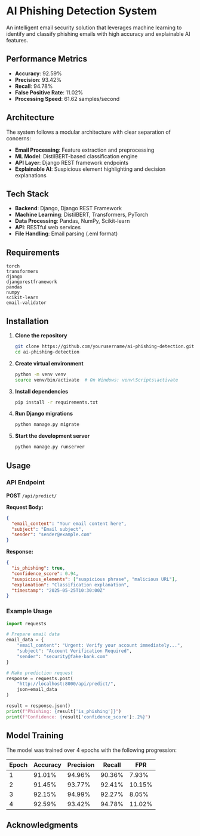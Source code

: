 # AI Phishing Detection System

An intelligent email security solution that leverages machine learning to identify and classify phishing emails with high accuracy and explainable AI features.

## Performance Metrics

- **Accuracy**: 92.59%
- **Precision**: 93.42%
- **Recall**: 94.78%
- **False Positive Rate**: 11.02%
- **Processing Speed**: 61.62 samples/second

## Architecture

The system follows a modular architecture with clear separation of concerns:

- **Email Processing**: Feature extraction and preprocessing
- **ML Model**: DistilBERT-based classification engine
- **API Layer**: Django REST framework endpoints
- **Explainable AI**: Suspicious element highlighting and decision explanations

## Tech Stack

- **Backend**: Django, Django REST Framework
- **Machine Learning**: DistilBERT, Transformers, PyTorch
- **Data Processing**: Pandas, NumPy, Scikit-learn
- **API**: RESTful web services
- **File Handling**: Email parsing (.eml format)

## Requirements

```
torch
transformers
django
djangorestframework
pandas
numpy
scikit-learn
email-validator
```

## Installation

1. **Clone the repository**
   ```bash
   git clone https://github.com/yourusername/ai-phishing-detection.git
   cd ai-phishing-detection
   ```

2. **Create virtual environment**
   ```bash
   python -m venv venv
   source venv/bin/activate  # On Windows: venv\Scripts\activate
   ```

3. **Install dependencies**
   ```bash
   pip install -r requirements.txt
   ```

4. **Run Django migrations**
   ```bash
   python manage.py migrate
   ```

5. **Start the development server**
   ```bash
   python manage.py runserver
   ```

## Usage

### API Endpoint

**POST** `/api/predict/`

**Request Body:**
```json
{
  "email_content": "Your email content here",
  "subject": "Email subject",
  "sender": "sender@example.com"
}
```

**Response:**
```json
{
  "is_phishing": true,
  "confidence_score": 0.94,
  "suspicious_elements": ["suspicious phrase", "malicious URL"],
  "explanation": "Classification explanation",
  "timestamp": "2025-05-25T10:30:00Z"
}
```

### Example Usage

```python
import requests

# Prepare email data
email_data = {
    "email_content": "Urgent: Verify your account immediately...",
    "subject": "Account Verification Required",
    "sender": "security@fake-bank.com"
}

# Make prediction request
response = requests.post(
    "http://localhost:8000/api/predict/",
    json=email_data
)

result = response.json()
print(f"Phishing: {result['is_phishing']}")
print(f"Confidence: {result['confidence_score']:.2%}")
```

## Model Training

The model was trained over 4 epochs with the following progression:

| Epoch | Accuracy | Precision | Recall | FPR |
|-------|----------|-----------|--------|-----|
| 1     | 91.01%   | 94.96%    | 90.36% | 7.93% |
| 2     | 91.45%   | 93.77%    | 92.41% | 10.15% |
| 3     | 92.15%   | 94.99%    | 92.27% | 8.05% |
| 4     | 92.59%   | 93.42%    | 94.78% | 11.02% |

## Acknowledgments

